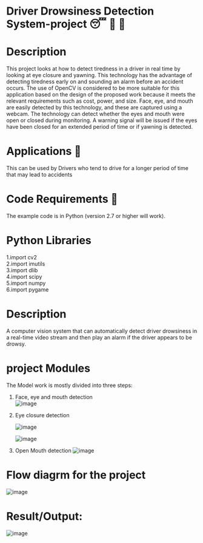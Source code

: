 # Driver Drowsiness Detection System-project 😴 🚫 🚗
# Description
This project looks at how to detect tiredness in a driver in real time by looking at eye closure and yawning. This technology has the advantage of detecting tiredness early on and sounding an alarm before an accident occurs. The use of OpenCV is considered to be more suitable for this application based on the design of the proposed work because it meets the relevant requirements such as cost, power, and size. Face, eye, and mouth are easily detected by this technology, and these are captured using a webcam. The technology can detect whether the eyes and mouth were open or closed during monitoring. A warning signal will be issued if the eyes have been closed for an extended period of time or if yawning is detected.
# Applications 🎯
This can be used by Drivers  who tend to drive for a longer period of time that may lead to accidents

# Code Requirements 🦄
The example code is in Python (version 2.7 or higher will work).

# Python Libraries
1.import cv2 <br>
2.import imutils <br>
3.import dlib <br>
4.import scipy <br>
5.import numpy <br>
6.import pygame <br>

# Description
A computer vision system that can automatically detect driver drowsiness in a real-time video stream and then play an alarm if the driver appears to be drowsy.
# project Modules
The Model work is mostly divided into three steps:
1. Face, eye and mouth detection<br>
   ![image](https://github.com/ajayjagadaleAJ/Driver-Drowsiness-Detection-System-project/assets/123382045/37afb38c-4d3c-4887-8c81-20964974bdd1)<br>

3. Eye closure detection <br>
   
   ![image](https://github.com/ajayjagadaleAJ/Driver-Drowsiness-Detection-System-project/assets/123382045/8488aed4-72d8-4b3f-9905-e382873240f9)<br>
   
   ![image](https://github.com/ajayjagadaleAJ/Driver-Drowsiness-Detection-System-project/assets/123382045/b90f4f8b-cc1d-477b-9adb-3b85f5d72416)<br>

5. Open Mouth detection
   ![image](https://github.com/ajayjagadaleAJ/Driver-Drowsiness-Detection-System-project/assets/123382045/9d9df481-a016-4886-b243-5817cf3e265e)

# Flow diagrm for the project
![image](https://github.com/ajayjagadaleAJ/Driver-Drowsiness-Detection-System-project/assets/123382045/bc295ac4-02a8-4e77-970f-38da9faaa739)


# Result/Output:
![image](https://github.com/ajayjagadaleAJ/Driver-Drowsiness-Detection-System-project/assets/123382045/0e1591d5-d6c3-4089-8452-185e6987ec3c)
